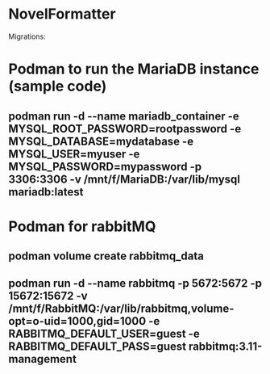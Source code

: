 # NovelFormatter
Migrations:

# Podman to run the MariaDB instance (sample code)
## podman run -d --name mariadb_container -e MYSQL_ROOT_PASSWORD=rootpassword -e MYSQL_DATABASE=mydatabase -e MYSQL_USER=myuser -e MYSQL_PASSWORD=mypassword -p 3306:3306 -v /mnt/f/MariaDB:/var/lib/mysql mariadb:latest

# Podman for rabbitMQ
## podman volume create rabbitmq_data
## podman run -d --name rabbitmq -p 5672:5672 -p 15672:15672 -v /mnt/f/RabbitMQ:/var/lib/rabbitmq,volume-opt=o-uid=1000,gid=1000 -e RABBITMQ_DEFAULT_USER=guest -e RABBITMQ_DEFAULT_PASS=guest rabbitmq:3.11-management
